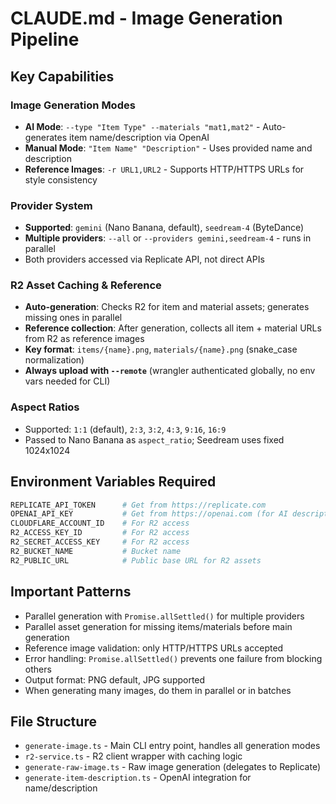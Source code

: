# CLAUDE.md - Image Generation Pipeline

## Key Capabilities

### Image Generation Modes
- **AI Mode**: `--type "Item Type" --materials "mat1,mat2"` - Auto-generates item name/description via OpenAI
- **Manual Mode**: `"Item Name" "Description"` - Uses provided name and description
- **Reference Images**: `-r URL1,URL2` - Supports HTTP/HTTPS URLs for style consistency

### Provider System
- **Supported**: `gemini` (Nano Banana, default), `seedream-4` (ByteDance)
- **Multiple providers**: `--all` or `--providers gemini,seedream-4` - runs in parallel
- Both providers accessed via Replicate API, not direct APIs

### R2 Asset Caching & Reference
- **Auto-generation**: Checks R2 for item and material assets; generates missing ones in parallel
- **Reference collection**: After generation, collects all item + material URLs from R2 as reference images
- **Key format**: `items/{name}.png`, `materials/{name}.png` (snake_case normalization)
- **Always upload with `--remote`** (wrangler authenticated globally, no env vars needed for CLI)

### Aspect Ratios
- Supported: `1:1` (default), `2:3`, `3:2`, `4:3`, `9:16`, `16:9`
- Passed to Nano Banana as `aspect_ratio`; Seedream uses fixed 1024x1024

## Environment Variables Required

```bash
REPLICATE_API_TOKEN      # Get from https://replicate.com
OPENAI_API_KEY           # Get from https://openai.com (for AI descriptions)
CLOUDFLARE_ACCOUNT_ID    # For R2 access
R2_ACCESS_KEY_ID         # For R2 access
R2_SECRET_ACCESS_KEY     # For R2 access
R2_BUCKET_NAME           # Bucket name
R2_PUBLIC_URL            # Public base URL for R2 assets
```

## Important Patterns

- Parallel generation with `Promise.allSettled()` for multiple providers
- Parallel asset generation for missing items/materials before main generation
- Reference image validation: only HTTP/HTTPS URLs accepted
- Error handling: `Promise.allSettled()` prevents one failure from blocking others
- Output format: PNG default, JPG supported
- When generating many images, do them in parallel or in batches

## File Structure

- `generate-image.ts` - Main CLI entry point, handles all generation modes
- `r2-service.ts` - R2 client wrapper with caching logic
- `generate-raw-image.ts` - Raw image generation (delegates to Replicate)
- `generate-item-description.ts` - OpenAI integration for name/description
